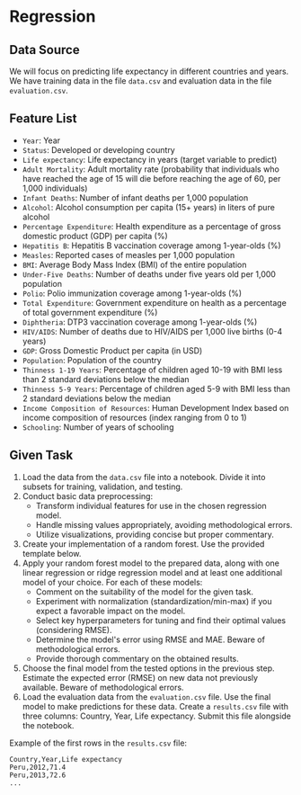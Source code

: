 # Regression

## Data Source
We will focus on predicting life expectancy in different countries and years. We have training data in the file `data.csv` and evaluation data in the file `evaluation.csv`.


## Feature List
- `Year`: Year
- `Status`: Developed or developing country
- `Life expectancy`: Life expectancy in years (target variable to predict)
- `Adult Mortality`: Adult mortality rate (probability that individuals who have reached the age of 15 will die before reaching the age of 60, per 1,000 individuals)
- `Infant Deaths`: Number of infant deaths per 1,000 population
- `Alcohol`: Alcohol consumption per capita (15+ years) in liters of pure alcohol
- `Percentage Expenditure`: Health expenditure as a percentage of gross domestic product (GDP) per capita (%)
- `Hepatitis B`: Hepatitis B vaccination coverage among 1-year-olds (%)
- `Measles`: Reported cases of measles per 1,000 population
- `BMI`: Average Body Mass Index (BMI) of the entire population
- `Under-Five Deaths`: Number of deaths under five years old per 1,000 population
- `Polio`: Polio immunization coverage among 1-year-olds (%)
- `Total Expenditure`: Government expenditure on health as a percentage of total government expenditure (%)
- `Diphtheria`: DTP3 vaccination coverage among 1-year-olds (%)
- `HIV/AIDS`: Number of deaths due to HIV/AIDS per 1,000 live births (0-4 years)
- `GDP`: Gross Domestic Product per capita (in USD)
- `Population`: Population of the country
- `Thinness 1-19 Years`: Percentage of children aged 10-19 with BMI less than 2 standard deviations below the median
- `Thinness 5-9 Years`: Percentage of children aged 5-9 with BMI less than 2 standard deviations below the median
- `Income Composition of Resources`: Human Development Index based on income composition of resources (index ranging from 0 to 1)
- `Schooling`: Number of years of schooling


## Given Task

1. Load the data from the `data.csv` file into a notebook. Divide it into subsets for training, validation, and testing.
2. Conduct basic data preprocessing:
   - Transform individual features for use in the chosen regression model.
   - Handle missing values appropriately, avoiding methodological errors.
   - Utilize visualizations, providing concise but proper commentary.
3. Create your implementation of a random forest. Use the provided template below.
4. Apply your random forest model to the prepared data, along with one linear regression or ridge regression model and at least one additional model of your choice. For each of these models:
   - Comment on the suitability of the model for the given task.
   - Experiment with normalization (standardization/min-max) if you expect a favorable impact on the model.
   - Select key hyperparameters for tuning and find their optimal values (considering RMSE).
   - Determine the model's error using RMSE and MAE. Beware of methodological errors.
   - Provide thorough commentary on the obtained results.
5. Choose the final model from the tested options in the previous step. Estimate the expected error (RMSE) on new data not previously available. Beware of methodological errors.
6. Load the evaluation data from the `evaluation.csv` file. Use the final model to make predictions for these data. Create a `results.csv` file with three columns: Country, Year, Life expectancy. Submit this file alongside the notebook.

Example of the first rows in the `results.csv` file:
```
Country,Year,Life expectancy
Peru,2012,71.4
Peru,2013,72.6
...
```
